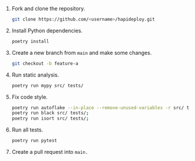 1. Fork and clone the repository.

    ```bash
    git clone https://github.com/<username>/hapideploy.git
    ```

2. Install Python dependencies.

    ```bash
    poetry install
    ```

3. Create a new branch from `main` and make some changes.

    ```bash
   git checkout -b feature-a
   ```

4. Run static analysis.

    ```bash
    poetry run mypy src/ tests/
    ````

5. Fix code style.
    
    ```bash
    poetry run autoflake --in-place --remove-unused-variables -r src/ tests/;
    poetry run black src/ tests/;
    poetry run isort src/ tests/;
    ```

6. Run all tests.

    ```bash
    poetry run pytest
    ```

7. Create a pull request into `main.`
